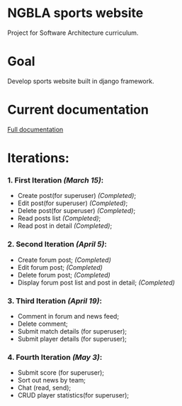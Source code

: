 # NGBLA sports website

Project for Software Architecture curriculum.

Goal
=================
Develop sports website built in django framework.

Current documentation
=================
[Full documentation](https://github.com/malukasrokas/sports-site/blob/master/docs/documentation.pdf)

Iterations:
=================
### 1. First Iteration *(March 15)*:
* Create post(for superuser) *(Completed)*;
* Edit post(for superuser) *(Completed)*;
* Delete post(for superuser) *(Completed)*;
* Read posts list *(Completed)*;
* Read post in detail *(Completed)*;

### 2. Second Iteration *(April 5)*:
* Create forum post; *(Completed)*
* Edit forum post; *(Completed)*
* Delete forum post; *(Completed)*
* Display forum post list and post in detail; *(Completed)*

### 3. Third Iteration *(April 19)*:
* Comment in forum and news feed;
* Delete comment;
* Submit match details (for superuser);
* Submit player details (for superuser);

### 4. Fourth Iteration *(May 3)*:
* Submit score (for superuser);
* Sort out news by team;
* Chat (read, send);
* CRUD player statistics(for superuser);
